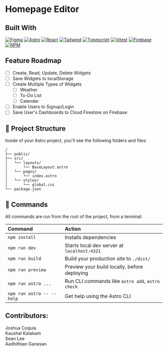 # Homepage Editor

## Built With

[![Figma][Figma]][Figma-url]
[![Astro][Astro]][Astro-url]
[![React][React.js]][React-url]
[![Tailwind][Tailwindcss]][Tailwind-url]
[![Typescript][Typescript]][Typescript-url]
[![Vitest][Vitest]][Vitest-url]
[![Firebase][Firebase]][Firebase-url]
[![NPM][NPM]][NPM-url]

## Feature Roadmap

- [ ] Create, Read, Update, Delete Widgets
- [ ] Save Widgets to localStorage
- [ ] Create Multiple Types of Widgets
  - [ ] Weather
  - [ ] To-Do List
  - [ ] Calendar
- [ ] Enable Users to Signup/Login
- [ ] Save User's Dashboards to Cloud Firestore on Firebase

## 🚀 Project Structure

Inside of your Astro project, you'll see the following folders and files:

```text
/
├── public/
├── src/
│   └── layouts/
│       └── BaseLayout.astro
│   └── pages/
│       └── index.astro
│   └── styles/
│       └── global.css
└── package.json
```

## 🧞 Commands

All commands are run from the root of the project, from a terminal:

| Command                   | Action                                           |
| :------------------------ | :----------------------------------------------- |
| `npm install`             | Installs dependencies                            |
| `npm run dev`             | Starts local dev server at `localhost:4321`      |
| `npm run build`           | Build your production site to `./dist/`          |
| `npm run preview`         | Preview your build locally, before deploying     |
| `npm run astro ...`       | Run CLI commands like `astro add`, `astro check` |
| `npm run astro -- --help` | Get help using the Astro CLI                     |

## Contributors:

Joshua Coquia  
Kaushal Katakam  
Sean Lee  
Aadhithian Ganesan  

[Astro]: https://img.shields.io/badge/Astro-0C1222?style=for-the-badge&logo=astro&logoColor=FDFDFE
[Astro-url]: https://astro.build/
[Figma]: https://img.shields.io/badge/Figma-F24E1E?style=for-the-badge&logo=figma&logoColor=white
[Figma-url]: https://figma.com
[Firebase]: https://img.shields.io/badge/firebase-%23039BE5.svg?style=for-the-badge&logo=firebase
[Firebase-url]: https://firebase.google.com/
[NPM]: https://img.shields.io/badge/NPM-%23CB3837.svg?style=for-the-badge&logo=npm&logoColor=white
[NPM-url]: www.npmjs.com
[React.js]: https://img.shields.io/badge/React-20232A?style=for-the-badge&logo=react&logoColor=61DAFB
[React-url]: https://reactjs.org/
[Tailwindcss]: https://img.shields.io/badge/Tailwind_CSS-38B2AC?style=for-the-badge&logo=tailwind-css&logoColor=white
[Tailwind-url]: https://tailwindcss.com/
[Typescript]: https://img.shields.io/badge/typescript-%23007ACC.svg?style=for-the-badge&logo=typescript&logoColor=white
[Typescript-url]: https://typescriptlang.org
[Vitest]: https://img.shields.io/badge/Vitest-%236E9F18?style=for-the-badge&logo=Vitest&logoColor=%23fcd703
[Vitest-url]: https://vitest.dev/
